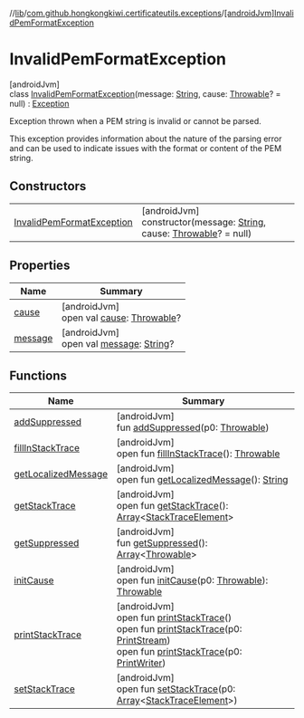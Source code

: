 //[lib](../../../index.md)/[com.github.hongkongkiwi.certificateutils.exceptions](../index.md)/[[androidJvm]InvalidPemFormatException](index.md)

# InvalidPemFormatException

[androidJvm]\
class [InvalidPemFormatException](index.md)(message: [String](https://kotlinlang.org/api/latest/jvm/stdlib/kotlin/-string/index.html), cause: [Throwable](https://kotlinlang.org/api/latest/jvm/stdlib/kotlin/-throwable/index.html)? = null) : [Exception](https://developer.android.com/reference/kotlin/java/lang/Exception.html)

Exception thrown when a PEM string is invalid or cannot be parsed.

This exception provides information about the nature of the parsing error and can be used to indicate issues with the format or content of the PEM string.

## Constructors

| | |
|---|---|
| [InvalidPemFormatException](-invalid-pem-format-exception.md) | [androidJvm]<br>constructor(message: [String](https://kotlinlang.org/api/latest/jvm/stdlib/kotlin/-string/index.html), cause: [Throwable](https://kotlinlang.org/api/latest/jvm/stdlib/kotlin/-throwable/index.html)? = null) |

## Properties

| Name | Summary |
|---|---|
| [cause](../[android-jvm]-untrusted-certificate-exception/index.md#-654012527%2FProperties%2F-1973928616) | [androidJvm]<br>open val [cause](../[android-jvm]-untrusted-certificate-exception/index.md#-654012527%2FProperties%2F-1973928616): [Throwable](https://kotlinlang.org/api/latest/jvm/stdlib/kotlin/-throwable/index.html)? |
| [message](../[android-jvm]-untrusted-certificate-exception/index.md#1824300659%2FProperties%2F-1973928616) | [androidJvm]<br>open val [message](../[android-jvm]-untrusted-certificate-exception/index.md#1824300659%2FProperties%2F-1973928616): [String](https://kotlinlang.org/api/latest/jvm/stdlib/kotlin/-string/index.html)? |

## Functions

| Name | Summary |
|---|---|
| [addSuppressed](../[android-jvm]-untrusted-certificate-exception/index.md#282858770%2FFunctions%2F-1973928616) | [androidJvm]<br>fun [addSuppressed](../[android-jvm]-untrusted-certificate-exception/index.md#282858770%2FFunctions%2F-1973928616)(p0: [Throwable](https://kotlinlang.org/api/latest/jvm/stdlib/kotlin/-throwable/index.html)) |
| [fillInStackTrace](../[android-jvm]-untrusted-certificate-exception/index.md#-1102069925%2FFunctions%2F-1973928616) | [androidJvm]<br>open fun [fillInStackTrace](../[android-jvm]-untrusted-certificate-exception/index.md#-1102069925%2FFunctions%2F-1973928616)(): [Throwable](https://kotlinlang.org/api/latest/jvm/stdlib/kotlin/-throwable/index.html) |
| [getLocalizedMessage](../[android-jvm]-untrusted-certificate-exception/index.md#1043865560%2FFunctions%2F-1973928616) | [androidJvm]<br>open fun [getLocalizedMessage](../[android-jvm]-untrusted-certificate-exception/index.md#1043865560%2FFunctions%2F-1973928616)(): [String](https://kotlinlang.org/api/latest/jvm/stdlib/kotlin/-string/index.html) |
| [getStackTrace](../[android-jvm]-untrusted-certificate-exception/index.md#2050903719%2FFunctions%2F-1973928616) | [androidJvm]<br>open fun [getStackTrace](../[android-jvm]-untrusted-certificate-exception/index.md#2050903719%2FFunctions%2F-1973928616)(): [Array](https://kotlinlang.org/api/latest/jvm/stdlib/kotlin/-array/index.html)&lt;[StackTraceElement](https://developer.android.com/reference/kotlin/java/lang/StackTraceElement.html)&gt; |
| [getSuppressed](../[android-jvm]-untrusted-certificate-exception/index.md#672492560%2FFunctions%2F-1973928616) | [androidJvm]<br>fun [getSuppressed](../[android-jvm]-untrusted-certificate-exception/index.md#672492560%2FFunctions%2F-1973928616)(): [Array](https://kotlinlang.org/api/latest/jvm/stdlib/kotlin/-array/index.html)&lt;[Throwable](https://kotlinlang.org/api/latest/jvm/stdlib/kotlin/-throwable/index.html)&gt; |
| [initCause](../[android-jvm]-untrusted-certificate-exception/index.md#-418225042%2FFunctions%2F-1973928616) | [androidJvm]<br>open fun [initCause](../[android-jvm]-untrusted-certificate-exception/index.md#-418225042%2FFunctions%2F-1973928616)(p0: [Throwable](https://kotlinlang.org/api/latest/jvm/stdlib/kotlin/-throwable/index.html)): [Throwable](https://kotlinlang.org/api/latest/jvm/stdlib/kotlin/-throwable/index.html) |
| [printStackTrace](../[android-jvm]-untrusted-certificate-exception/index.md#-1769529168%2FFunctions%2F-1973928616) | [androidJvm]<br>open fun [printStackTrace](../[android-jvm]-untrusted-certificate-exception/index.md#-1769529168%2FFunctions%2F-1973928616)()<br>open fun [printStackTrace](../[android-jvm]-untrusted-certificate-exception/index.md#1841853697%2FFunctions%2F-1973928616)(p0: [PrintStream](https://developer.android.com/reference/kotlin/java/io/PrintStream.html))<br>open fun [printStackTrace](../[android-jvm]-untrusted-certificate-exception/index.md#1175535278%2FFunctions%2F-1973928616)(p0: [PrintWriter](https://developer.android.com/reference/kotlin/java/io/PrintWriter.html)) |
| [setStackTrace](../[android-jvm]-untrusted-certificate-exception/index.md#2135801318%2FFunctions%2F-1973928616) | [androidJvm]<br>open fun [setStackTrace](../[android-jvm]-untrusted-certificate-exception/index.md#2135801318%2FFunctions%2F-1973928616)(p0: [Array](https://kotlinlang.org/api/latest/jvm/stdlib/kotlin/-array/index.html)&lt;[StackTraceElement](https://developer.android.com/reference/kotlin/java/lang/StackTraceElement.html)&gt;) |
